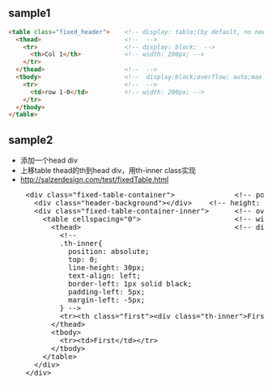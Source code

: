 ## sample1

```html
<table class="fixed_header">    <!-- display: table;(by default, no need to write) table-layout: fixed;  -->
  <thead>                       <!--  -->
    <tr>                        <!-- display: block;  -->
      <th>Col 1</th>            <!-- width: 200px; -->    
    </tr>                     
  </thead>                      <!--  -->
  <tbody>                       <!--  display:block;overflow: auto;max-height: 150px; -->
    <tr>                        <!--  -->
      <td>row 1-0</td>          <!-- width: 200px; -->
    </tr>
  </tbody>
</table>
```

## sample2

- 添加一个head div
- 上移table thead的th到head div，用th-inner class实现
- http://salzerdesign.com/test/fixedTable.html

<pre>
    &lt;div class="fixed-table-container"&gt;              &lt;!-- position: relative;height:200px; --&gt;
      &lt;div class="header-background"&gt;&lt;/div&gt;    &lt;!-- height: 30px;position: absolute;top:0;right:0;left:0; --&gt;
      &lt;div class="fixed-table-container-inner"&gt;      &lt;!-- overflow-x: hidden;overflow-y: auto;height: 100%; --&gt;
        &lt;table cellspacing="0"&gt;                      &lt;!-- width: 100%; overflow-x: hidden;overflow-y: auto; --&gt;
          &lt;thead&gt;                                    &lt;!-- display: table-header-group; --&gt;
            &lt;!-- 
            .th-inner{
              position: absolute;
              top: 0;
              line-height: 30px;
              text-align: left;
              border-left: 1px solid black;
              padding-left: 5px;
              margin-left: -5px; 
            } --&gt;
            &lt;tr&gt;&lt;th class="first"&gt;&lt;div class="th-inner"&gt;First&lt;/div&gt;&lt;/th&gt;&lt;/tr&gt;
          &lt;/thead&gt;
          &lt;tbody&gt;
            &lt;tr&gt;&lt;td&gt;First&lt;/td&gt;&lt;/tr&gt;
          &lt;/tbody&gt;
        &lt;/table&gt;
      &lt;/div&gt;
    &lt;/div&gt;
</pre>

